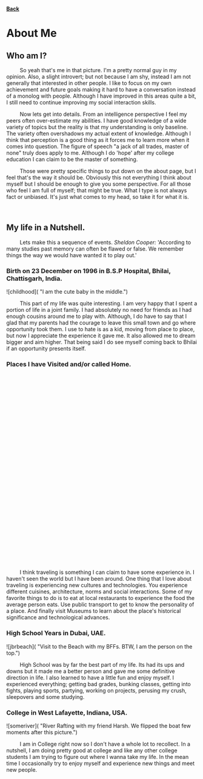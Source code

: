 [**Back**](/)

About Me
===

## Who am I?

&nbsp;&nbsp;&nbsp;&nbsp;&nbsp;&nbsp;&nbsp;&nbsp;
So yeah that's me in that picture. I'm a pretty normal guy in my opinion. Also, a slight introvert; but not because I am shy, instead I am not generally that interested in other people. I like to focus on my own achievement and future goals making it hard to have a conversation instead of a monolog with people. Although I have improved in this areas quite a bit, I still need to continue improving my social interaction skills.

&nbsp;&nbsp;&nbsp;&nbsp;&nbsp;&nbsp;&nbsp;&nbsp;
Now lets get into details. From an intelligence perspective I feel my peers often over-estimate my abilities. I have good knowledge of a wide variety of topics but the reality is that my understanding is only baseline. The variety often overshadows my actual extent of knowledge. Although I think that perception is a good thing as it forces me to learn more when it comes into question. The figure of speech "a jack of all trades, master of none" truly does apply to me. Although I do 'hope' after my college education I can claim to be the master of something.

&nbsp;&nbsp;&nbsp;&nbsp;&nbsp;&nbsp;&nbsp;&nbsp;
Those were pretty specific things to put down on the about page, but I feel that's the way it should be. Obviously this not everything I think about myself but I should be enough to give you some perspective. For all those who feel I am full of myself; that might be true. What I type is not always fact or unbiased. It's just what comes to my head, so take it for what it is.

&nbsp;&nbsp;&nbsp;&nbsp;&nbsp;&nbsp;&nbsp;&nbsp;

## My life in a Nutshell.

&nbsp;&nbsp;&nbsp;&nbsp;&nbsp;&nbsp;&nbsp;&nbsp;
Lets make this a sequence of events. *Sheldon Cooper:* 'According to many studies past memory can often be flawed or false. We remember things the way we would have wanted it to play out.'

### Birth on 23 December on 1996 in B.S.P Hospital, Bhilai, Chattisgarh, India.

![childhood]( "I am the cute baby in the middle.")

&nbsp;&nbsp;&nbsp;&nbsp;&nbsp;&nbsp;&nbsp;&nbsp;
This part of my life was quite interesting. I am very happy that I spent a portion of life in a joint family. I had absolutely no need for friends as I had enough cousins around me to play with. Although, I do have to say that I glad that my parents had the courage to leave this small town and go where opportunity took them. I use to hate is as a kid, moving from place to place, but now I appreciate the experience it gave me. It also allowed me to dream bigger and aim higher. That being said I do see myself coming back to Bhilai if an opportunity presents itself.

### Places I have Visited and/or called Home.

<!--- Import Scripts --->
<script src="https://www.amcharts.com/lib/3/ammap.js" type="text/javascript"></script>
<script src="https://www.amcharts.com/lib/3/maps/js/worldHigh.js" type="text/javascript"></script>
<script src="https://www.amcharts.com/lib/3/themes/dark.js" type="text/javascript"></script>

<!--- Create Division (Fix Centering Issues) --->
<div id="mapdiv" style="width: 100%; height: 500px;"></div>

<!--- Custom Script --->
<script type="text/javascript" src="/assets/scripts/Visits_Map.js">
</script>

&nbsp;&nbsp;&nbsp;&nbsp;&nbsp;&nbsp;&nbsp;&nbsp;
I think traveling is something I can claim to have some experience in. I haven't seen the world but I have been around. One thing that I love about traveling is experiencing new cultures and technologies. You experience different cuisines, architecture, norms and social interactions. Some of my favorite things to do is to eat at local restaurants to experience the food the average person eats. Use public transport to get to know the personality of a place. And finally visit Museums to learn about the place's historical significance and technological advances.

### High School Years in Dubai, UAE.

![jbrbeach]( "Visit to the Beach with my BFFs. BTW, I am the person on the top.")

&nbsp;&nbsp;&nbsp;&nbsp;&nbsp;&nbsp;&nbsp;&nbsp;
High School was by far the best part of my life. Its had its ups and downs but it made me a better person and gave me some definitive direction in life. I also learned to have a little fun and enjoy myself. I experienced everything; getting bad grades, bunking classes, getting into fights, playing sports, partying, working on projects, perusing my crush, sleepovers and some studying.

### College in West Lafayette, Indiana, USA.

![someriver]( "River Rafting with my friend Harsh. We flipped the boat few moments after this picture.")

&nbsp;&nbsp;&nbsp;&nbsp;&nbsp;&nbsp;&nbsp;&nbsp;
I am in College right now so I don't have a whole lot to recollect. In a nutshell, I am doing pretty good at college and like any other college students I am trying to figure out where I wanna take my life. In the mean time I occasionally try to enjoy myself and experience new things and meet new people.
